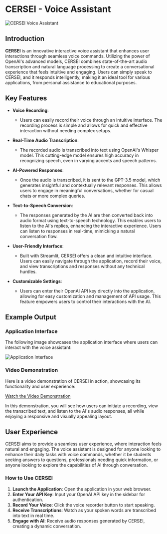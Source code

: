 # CERSEI - Voice Assistant

![CERSEI Voice Assistant](https://github.com/mugunthjhs/Voice-Assistant-_Gen-AI/blob/main/output_image.png) <!-- Replace with the path to your output image -->

## Introduction

**CERSEI** is an innovative interactive voice assistant that enhances user interactions through seamless voice commands. Utilizing the power of OpenAI's advanced models, CERSEI combines state-of-the-art audio transcription and natural language processing to create a conversational experience that feels intuitive and engaging. Users can simply speak to CERSEI, and it responds intelligently, making it an ideal tool for various applications, from personal assistance to educational purposes.

## Key Features

- **Voice Recording**: 
   - Users can easily record their voice through an intuitive interface. The recording process is simple and allows for quick and effective interaction without needing complex setups.
  
- **Real-Time Audio Transcription**: 
   - The recorded audio is transcribed into text using OpenAI's Whisper model. This cutting-edge model ensures high accuracy in recognizing speech, even in varying accents and speech patterns.

- **AI-Powered Responses**: 
   - Once the audio is transcribed, it is sent to the GPT-3.5 model, which generates insightful and contextually relevant responses. This allows users to engage in meaningful conversations, whether for casual chats or more complex queries.

- **Text-to-Speech Conversion**: 
   - The responses generated by the AI are then converted back into audio format using text-to-speech technology. This enables users to listen to the AI's replies, enhancing the interactive experience. Users can listen to responses in real-time, mimicking a natural conversation flow.

- **User-Friendly Interface**: 
   - Built with Streamlit, CERSEI offers a clean and intuitive interface. Users can easily navigate through the application, record their voice, and view transcriptions and responses without any technical hurdles.

- **Customizable Settings**: 
   - Users can enter their OpenAI API key directly into the application, allowing for easy customization and management of API usage. This feature empowers users to control their interactions with the AI.

## Example Output

### Application Interface

The following image showcases the application interface where users can interact with the voice assistant:

![Application Interface](link-to-output-image) <!-- Replace with the path to your output image -->

### Video Demonstration

Here is a video demonstration of CERSEI in action, showcasing its functionality and user experience:

[Watch the Video Demonstration](link-to-video) <!-- Replace with the link to your video demonstration -->

In this demonstration, you will see how users can initiate a recording, view the transcribed text, and listen to the AI's audio responses, all while enjoying a responsive and visually appealing layout.

## User Experience

CERSEI aims to provide a seamless user experience, where interaction feels natural and engaging. The voice assistant is designed for anyone looking to enhance their daily tasks with voice commands, whether it be students seeking answers to questions, professionals needing quick information, or anyone looking to explore the capabilities of AI through conversation.

### How to Use CERSEI

1. **Launch the Application**: Open the application in your web browser.
2. **Enter Your API Key**: Input your OpenAI API key in the sidebar for authentication.
3. **Record Your Voice**: Click the voice recorder button to start speaking.
4. **Receive Transcriptions**: Watch as your spoken words are transcribed into text in real time.
5. **Engage with AI**: Receive audio responses generated by CERSEI, creating a dynamic conversation.

